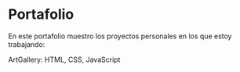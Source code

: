 # Portafolio
En este portafolio muestro los proyectos personales en los que estoy trabajando:

ArtGallery: HTML, CSS, JavaScript
